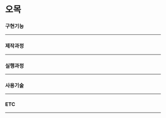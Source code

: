 # 오목

<h3> 구현기능 </h3> <hr>

<h3> 제작과정 </h3> <hr>

<h3> 실행과정 </h3><hr>

<h3> 사용기술 </h3> <hr>

<h3> ETC </h3> <hr>



